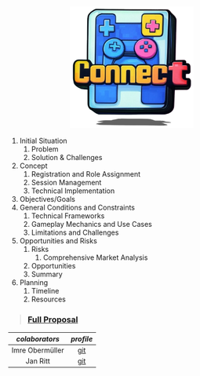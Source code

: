 <!-- Syp Project --->

<div align="center">

  <img src="img/logo.png" alt="connect-logo" width=50%>

</div>


1. Initial Situation
   1. Problem
   2. Solution & Challenges
2. Concept
   1. Registration and Role Assignment
   2. Session Management
   3. Technical Implementation
3. Objectives/Goals
4. General Conditions and Constraints
   1. Technical Frameworks
   2. Gameplay Mechanics and Use Cases
   3. Limitations and Challenges
5. Opportunities and Risks
   1. Risks
      1. Comprehensive Market Analysis
   2. Opportunities
   3. Summary
6. Planning
   1. Timeline
   2. Resources




> ### [Full Proposal](project-proposal.md)


<div align="center">

  |   *colaborators*   |   *profile*   |
  |:------:|:------:|
  |   Imre Obermüller   |   [git](https://github.com/Imre7777)   |
  |   Jan Ritt          |   [git](https://github.com/IxI-Enki)   |

</div>